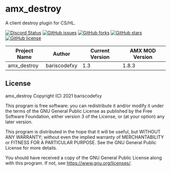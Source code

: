 # amx_destroy
A client destroy plugin for CS/HL.

[![Discord Status](https://img.shields.io/discord/812096967714930710)](https://discord.gg/HBtf7buzv9) [![GitHub issues](https://img.shields.io/github/issues/bariscodefxy/amx_destroy)](https://github.com/bariscodefxy/amx_destroy/issues) [![GitHub forks](https://img.shields.io/github/forks/bariscodefxy/amx_destroy)](https://github.com/bariscodefxy/amx_destroy/network) [![GitHub stars](https://img.shields.io/github/stars/bariscodefxy/amx_destroy)](https://github.com/bariscodefxy/amx_destroy/stargazers) [![GitHub license](https://img.shields.io/github/license/bariscodefxy/amx_destroy)](https://github.com/bariscodefxy/amx_destroy/blob/master/LICENSE)

|Project Name|Author|Current Version|AMX MOD Version|
|--|--|--|--|
|amx_destroy|bariscodefxy|1.3|1.8.3|

## License
amx_destroy
Copyright (C) 2021  bariscodefxy

This program is free software: you can redistribute it and/or modify
it under the terms of the GNU General Public License as published by
the Free Software Foundation, either version 3 of the License, or
(at your option) any later version.

This program is distributed in the hope that it will be useful,
but WITHOUT ANY WARRANTY; without even the implied warranty of
MERCHANTABILITY or FITNESS FOR A PARTICULAR PURPOSE.  See the
GNU General Public License for more details.

You should have received a copy of the GNU General Public License
along with this program.  If not, see <https://www.gnu.org/licenses/>.
